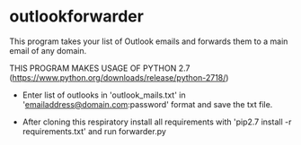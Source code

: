 # outlookforwarder

This program takes your list of Outlook emails and forwards them to a main email of any domain. 

THIS PROGRAM MAKES USAGE OF PYTHON 2.7 (https://www.python.org/downloads/release/python-2718/)

- Enter list of outlooks in 'outlook_mails.txt' in 'emailaddress@domain.com:password' format and save the txt file.

- After cloning this respiratory install all requirements with 'pip2.7 install -r requirements.txt' and run forwarder.py
